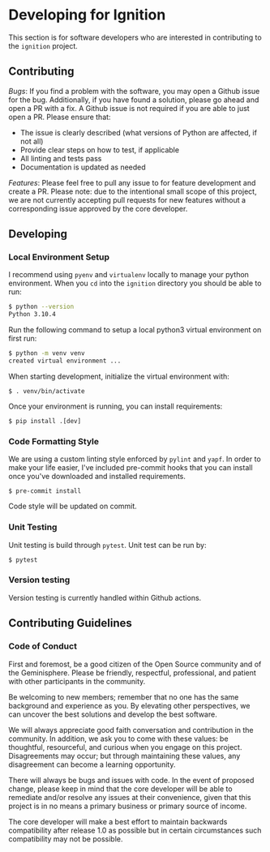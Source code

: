 # Developing for Ignition

This section is for software developers who are interested in contributing to the `ignition` project.

## Contributing

*Bugs*: If you find a problem with the software, you may open a Github issue for the bug.  Additionally, if you have found a solution, please go ahead and open a PR with a fix.  A Github issue is not required if you are able to just open a PR.  Please ensure that:
* The issue is clearly described (what versions of Python are affected, if not all)
* Provide clear steps on how to test, if applicable
* All linting and tests pass
* Documentation is updated as needed

*Features*: Please feel free to pull any issue to for feature development and create a PR.  Please note: due to the intentional small scope of this project, we are not currently accepting pull requests for new features without a corresponding issue approved by the core developer.  

## Developing

### Local Environment Setup

I recommend using `pyenv` and `virtualenv` locally to manage your python environment.  When you  `cd` into the `ignition` directory you should be able to run:
```bash
$ python --version
Python 3.10.4
```

Run the following command to setup a local python3 virtual environment on first run:
```bash
$ python -m venv venv
created virtual environment ...
```

When starting development, initialize the virtual environment with:
```
$ . venv/bin/activate
```

Once your environment is running, you can install requirements:
```
$ pip install .[dev]
```

### Code Formatting Style
We are using a custom linting style enforced by `pylint` and `yapf`.  In order to make your life easier, I've
included pre-commit hooks that you can install once you've downloaded and installed requirements.

```
$ pre-commit install
```

Code style will be updated on commit.

### Unit Testing
Unit testing is build through `pytest`.  Unit test can be run by:
```
$ pytest
```

### Version testing
Version testing is currently handled within Github actions.

## Contributing Guidelines

### Code of Conduct
First and foremost, be a good citizen of the Open Source community and of the Geminisphere.  Please be friendly, respectful, professional, and patient with other participants in the community.

Be welcoming to new members; remember that no one has the same background and experience as you. By elevating other perspectives, we can uncover the best solutions and develop the best software.

We will always appreciate good faith conversation and contribution in the community.  In addition, we ask you to come with these values: be thoughtful, resourceful, and curious when you engage on this project.  Disagreements may occur; but through maintaining these values, any disagreement can become a learning opportunity.

There will always be bugs and issues with code. In the event of proposed change, please keep in mind that the core developer will be able to remediate and/or resolve any issues at their convenience, given that this project is in no means a primary business or primary source of income.

The core developer will make a best effort to maintain backwards compatibility after release 1.0 as possible but in certain circumstances such compatibility may not be possible.
